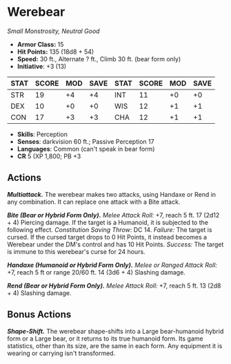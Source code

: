 # Werebear

*Small Monstrosity, Neutral Good*

- **Armor Class:** 15
- **Hit Points:** 135 (18d8 + 54)
- **Speed:** 30 ft., Alternate ? ft., Climb 30 ft. (bear form only)
- **Initiative**: +3 (13)

|STAT|SCORE|MOD|SAVE|STAT|SCORE|MOD|SAVE|
| --- | --- | --- | ---- |---| --- | --- | ---- |
| STR | 19 | +4 | +4 | INT | 11 | +0 | +0 |
| DEX | 10 | +0 | +0 | WIS | 12 | +1 | +1 |
| CON | 17 | +3 | +3 | CHA | 12 | +1 | +1 |

- **Skills**: Perception
- **Senses**: darkvision 60 ft.; Passive Perception 17
- **Languages**: Common (can't speak in bear form)
- **CR** 5 (XP 1,800; PB +3

## Actions

***Multiattack.*** The werebear makes two attacks, using Handaxe or Rend in any combination. It can replace one attack with a Bite attack.

***Bite (Bear or Hybrid Form Only).*** *Melee Attack Roll:* +7, reach 5 ft. 17 (2d12 + 4) Piercing damage. If the target is a Humanoid, it is subjected to the following effect. *Constitution Saving Throw*: DC 14. *Failure:*  The target is cursed. If the cursed target drops to 0 Hit Points, it instead becomes a Werebear under the DM's control and has 10 Hit Points. *Success:*  The target is immune to this werebear's curse for 24 hours.

***Handaxe (Humanoid or Hybrid Form Only).*** *Melee or Ranged Attack Roll:* +7, reach 5 ft or range 20/60 ft. 14 (3d6 + 4) Slashing damage.

***Rend (Bear or Hybrid Form Only).*** *Melee Attack Roll:* +7, reach 5 ft. 13 (2d8 + 4) Slashing damage.


## Bonus Actions

***Shape-Shift.*** The werebear shape-shifts into a Large bear-humanoid hybrid form or a Large bear, or it returns to its true humanoid form. Its game statistics, other than its size, are the same in each form. Any equipment it is wearing or carrying isn't transformed.


